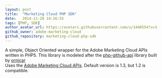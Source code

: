 ```yaml
---
layout: post
title:  "Marketing Cloud PHP SDK"
date:   2014-11-28 14:26:55
tags: [PHP, SDK]
author_avatar_url: https://avatars.githubusercontent.com/u/1440554?v=3
github_owner: adobe-marketing-cloud
github_repository: marketing-cloud-php-sdk
---
```


A simple, Object Oriented wrapper for the Adobe Marketing Cloud APIs written in PHP5.
This library is modeled after the [php-github-api](https://github.com/ornicar/php-github-api) library built by [ornicar](https://github.com/ornicar)   
Uses the [Adobe Marketing Cloud APIs](http://developer.omniture.com/en_US/documentation). Default version is 1.3, but 1.2 is compatible.